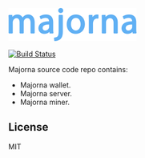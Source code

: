 <a href="#"><img src="/src/res/majorna.png" width="256"></a>

[![Build Status](https://travis-ci.org/majorna/majorna.svg?branch=master)](https://travis-ci.org/majorna/majorna)

Majorna source code repo contains:
* Majorna wallet.
* Majorna server.
* Majorna miner.

## License

MIT